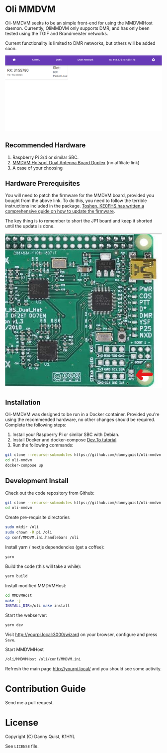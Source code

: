 # Oli MMDVM

Oli-MMDVM seeks to be an simple front-end for using the MMDVMHost daemon. Currently, OliMMDVM 
only supports DMR, and has only been tested using the TGIF and Brandmeister networks.

Current functionality is limited to DMR networks, but others will be added soon.

![img.png](assets/olimmdvm-screenshot.png)

## Recommended Hardware

1. Raspberry Pi 3/4 or similar SBC.
2. [MMDVM Hotspot Dual Antenna Board Duplex](https://www.amazon.com/gp/product/B07XBZYHFC) (no affiliate link)
3. A case of your choosing

## Hardware Prerequisites

You will need to patch the firmware for the MMDVM board, provided you bought from the above link.
To do this, you need to follow the terrible instructions included in the package. [Toshen, KE0FHS has 
written a comprehensive guide on how to update the firmware](https://amateurradionotes.com/firmware.htm).

The key thing is to remember to short the JP1 board and keep it shorted until the update is done.

![img.png](assets/mmdvm-jp1-callout.png)

## Installation

Oli-MMDVM was designed to be run in a Docker container. Provided you're using the recommended hardware,
no other changes should be required. Complete the following steps:

1. Install your Raspberry Pi or similar SBC with Debian.
2. Install Docker and docker-compose [Dev.To tutorial](https://dev.to/elalemanyo/how-to-install-docker-and-docker-compose-on-raspberry-pi-1mo) 
3. Run the following commands:
```bash
git clone --recurse-submodules https://github.com/dannyquist/oli-mmdvm.git
cd oli-mmdvm
docker-compose up
```

## Development Install

Check out the code repository from Github:

```bash
git clone --recurse-submodules https://github.com/dannyquist/oli-mmdvm.git
cd oli-mmdvm
```

Create pre-requisite directories

```bash
sudo mkdir /oli
sudo chown -R pi /oli
cp conf/MMDVM.ini.handlebars /oli
```

Install yarn / nextjs dependencies (get a coffee):

```bash
yarn
```

Build the code (this will take a while):

```bash
yarn build
```

Install modified MMDVMHost:

```bash
cd MMDVMHost
make -j
INSTALL_DIR=/oli make install
```

Start the webserver:

```bash
yarn dev
```

Visit http://yourpi.local:3000/wizard on your browser, configure and 
press `Save`.

Start MMDVMHost

```bash
/oli/MMDVMHost /oli/conf/MMDVM.ini
```

Refresh the main page http://yourpi.local/ and you should see some activity.

# Contribution Guide

Send me a pull request.

# License
Copyright (C) Danny Quist, K1HYL

See `LICENSE` file.
